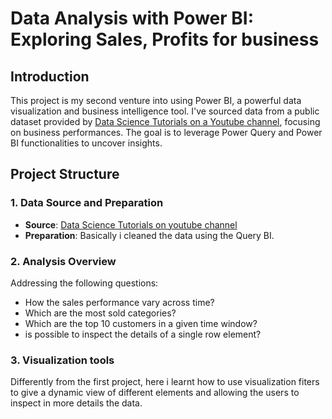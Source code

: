 # Data Analysis with Power BI: Exploring Sales, Profits for business

## Introduction

This project is my second venture into using Power BI, a powerful data visualization and business intelligence tool. I've sourced data from a public dataset provided by 
[Data Science Tutorials on a  Youtube channel](https://www.youtube.com/watch?v=TwteCRMYJuA&list=PLSj0xkpVG0ovX70-Esr-r7ke-NjeqdqXF&index=3), focusing on business performances. The goal is to leverage Power Query and Power BI functionalities to uncover insights.

## Project Structure

### 1. Data Source and Preparation
- **Source**: [Data Science Tutorials on youtube channel]([https://github.com/AlexTheAnalyst/Power-BI/blob/main/Power%20BI%20-%20Final%20Project.xlsx](https://www.youtube.com/redirect?event=video_description&redir_token=QUFFLUhqa2J0VG5GdEU0Mm1tNlZOLXN5U3U4RGJnTklNUXxBQ3Jtc0tsbGhEVENGQnVXRnNXMEpRUkxwSUcyTV9BdjdDc1F2cGU2YVBiMUs3aEpLU0c1cDYtWWJKYjR5YUNYSmRseXVYV3l5Wk0xS3JTcS1pWmF3TXFTanJQanZuMWxYRlkybFdoYkJsakRHSm9ZWEtYWWhJUQ&q=https%3A%2F%2Ftinyurl.com%2Fyd65vnf3&v=TwteCRMYJuA))
- **Preparation**: Basically i cleaned the data  using the Query BI.
### 2. Analysis Overview
Addressing the following questions:
- How the sales performance vary across time?
- Which are the most sold categories?
- Which are the top 10 customers in a given time window?
- is possible to inspect the details of a single row element?

### 3. Visualization tools
Differently from the first project, here i learnt how to use visualization fiters to give a dynamic view of different elements and allowing the users to inspect in more details the data.
